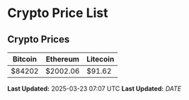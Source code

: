 # Crypto Price List

## Crypto Prices
| Bitcoin | Ethereum | Litecoin |
| ------- | -------- | -------- |
| $84202 | $2002.06 | $91.62 |
**Last Updated:** 2025-03-23 07:07 UTC
**Last Updated:** $DATE$
